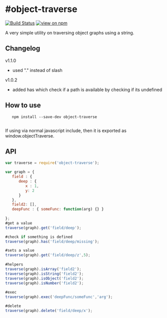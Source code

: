 #object-traverse
==============
[![Build Status](https://travis-ci.org/wmira/object-traverse.svg?branch=master)](https://travis-ci.org/wmira/object-traverse)
[![view on npm](http://img.shields.io/npm/v/object-traverse.svg)](https://www.npmjs.org/package/object-traverse)

A very simple utility on traversing object graphs using a string.

## Changelog
v1.1.0
* used "." instead of slash

v1.0.2
* added has which check if a path is available by checking if its undefined

## How to use

```
   npm install --save-dev object-traverse
   
```

If using via normal javascript include, then it is exported as window.objectTraverse.

## API

```javascript
var traverse = require('object-traverse');

var graph = {  
   field : {
      deep : {
         x : 1,
         y: 2
      }
   },
   field2: [],
   deepFunc : { someFunc: function(arg) {} }
   
};
#get a value
traverse(graph).get('field/deep');

#check if something is defined
traverse(graph).has('field/deep/missing');

#sets a value
traverse(graph).get('field/deep/z',5);
   
#helpers
traverse(graph).isArray('field2');
traverse(graph).isString('field2');
traverse(graph).isObject('field2');
traverse(graph).isNumber('field2');
          
#exec
traverse(graph).exec('deepFunc/someFunc','arg');         

#delete
traverse(graph).delete('field/deep/x');
 
```


